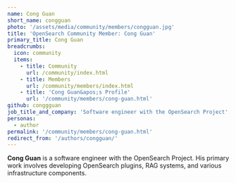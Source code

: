```yaml
---
name: Cong Guan
short_name: congguan
photo: '/assets/media/community/members/congguan.jpg'
title: 'OpenSearch Community Member: Cong Guan'
primary_title: Cong Guan
breadcrumbs:
  icon: community
  items:
    - title: Community
      url: /community/index.html
    - title: Members
      url: /community/members/index.html
    - title: 'Cong Guan&apos;s Profile'
      url: '/community/members/cong-guan.html'
github: conggguan
job_title_and_company: 'Software engineer with the OpenSearch Project'
personas:
  - author
permalink: '/community/members/cong-guan.html'
redirect_from: '/authors/congguan/'
---
```


**Cong Guan** is a software engineer with the OpenSearch Project. His primary work involves developing OpenSearch plugins, RAG systems, and various infrastructure components.